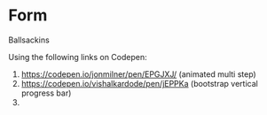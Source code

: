 # Form
Ballsackins

Using the following links on Codepen:

1. https://codepen.io/jonmilner/pen/EPGJXJ/
(animated multi step)
2. https://codepen.io/vishalkardode/pen/jEPPKa
(bootstrap vertical progress bar)
3. 
